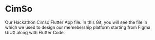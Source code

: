 # CimSo
Our Hackathon Cimso Flutter App file. In this Git, you will see the file in which we used to design our memebership platform starting from Figma UIUX along with Flutter Code.
